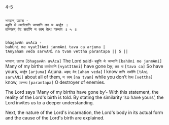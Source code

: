 ## <a name='_Kindling_curiosity_of_a_Srivaishnav'></a>
4-5


```shloka-sa

भगवान् उवाच -
बहूनि मे व्यतीतानि जन्मानि तव च अर्जुन ।
तान्यहम् वेद सर्वाणि न त्वम् वेत्थ परन्तप ॥ ५ ॥

```
```shloka-sa-hk

bhagavAn uvAca -
bahUni me vyatItAni janmAni tava ca arjuna |
tAnyaham veda sarvANi na tvam vettha parantapa || 5 ||

```
`भगवान् उवाच` `[bhagavAn uvAca]` The Lord said- `बहूनि मे जन्मानि` `[bahUni me janmAni]` Many of my births `व्यतीतानि` `[vyatItAni]` have gone by; `तव च` `[tava ca]` So have yours, `अर्जुन` `[arjuna]` Arjuna. `अहम् वेद` `[aham veda]` I know `तानि सर्वाणि` `[tAni sarvANi]` about all of them, `न त्वम्` `[na tvam]` while you don’t `वेत्थ` `[vettha]` know, `परन्तप` `[parantapa]` O destroyer of enemies.

The Lord says ‘Many of my births have gone by’- With this statement, the reality of the Lord's birth is told. By stating the similarity ‘so have yours’, the Lord invites us to a deeper understanding. 

Next, the nature of the Lord's incarnation, the Lord's body in its actual form and the cause of the Lord's birth are explained.


